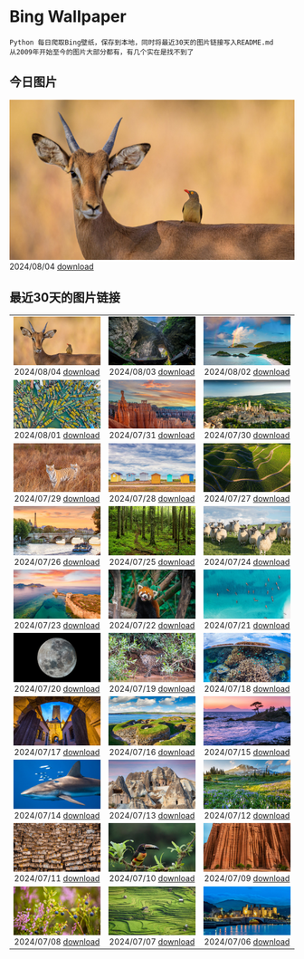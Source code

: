 # Bing Wallpaper

```
Python 每日爬取Bing壁纸，保存到本地，同时将最近30天的图片链接写入README.md
从2009年开始至今的图片大部分都有，有几个实在是找不到了
```



## 今日图片


![](./images/2024/08/04/ImpalaOxpecker_ZH-CN9652434873_1920x1080_2024-08-04.jpg)2024/08/04 [download](./images/2024/08/04/ImpalaOxpecker_ZH-CN9652434873_1920x1080_2024-08-04.jpg)

## 最近30天的图片链接


|      |      |      |
| :----: | :----: | :----: |
|![](./images/2024/08/04/ImpalaOxpecker_ZH-CN9652434873_1920x1080_2024-08-04.jpg)2024/08/04 [download](./images/2024/08/04/ImpalaOxpecker_ZH-CN9652434873_1920x1080_2024-08-04.jpg)|![](./images/2024/08/03/WulongKarst_ZH-CN9386528384_1920x1080_2024-08-03.jpg)2024/08/03 [download](./images/2024/08/03/WulongKarst_ZH-CN9386528384_1920x1080_2024-08-03.jpg)|![](./images/2024/08/02/TrunkBay_ZH-CN9268190655_1920x1080_2024-08-02.jpg)2024/08/02 [download](./images/2024/08/02/TrunkBay_ZH-CN9268190655_1920x1080_2024-08-02.jpg)|
|![](./images/2024/08/01/KaptaiLake_ZH-CN9085738832_1920x1080_2024-08-01.jpg)2024/08/01 [download](./images/2024/08/01/KaptaiLake_ZH-CN9085738832_1920x1080_2024-08-01.jpg)|![](./images/2024/07/31/HoodoosBryce_ZH-CN8398575172_1920x1080_2024-07-31.jpg)2024/07/31 [download](./images/2024/07/31/HoodoosBryce_ZH-CN8398575172_1920x1080_2024-07-31.jpg)|![](./images/2024/07/30/GimignanoTuscany_ZH-CN8059318824_1920x1080_2024-07-30.jpg)2024/07/30 [download](./images/2024/07/30/GimignanoTuscany_ZH-CN8059318824_1920x1080_2024-07-30.jpg)|
|![](./images/2024/07/29/CorbettTigers_ZH-CN6927569938_1920x1080_2024-07-29.jpg)2024/07/29 [download](./images/2024/07/29/CorbettTigers_ZH-CN6927569938_1920x1080_2024-07-29.jpg)|![](./images/2024/07/28/BeachHutsSweden_ZH-CN4193150313_1920x1080_2024-07-28.jpg)2024/07/28 [download](./images/2024/07/28/BeachHutsSweden_ZH-CN4193150313_1920x1080_2024-07-28.jpg)|![](./images/2024/07/27/RhinelandVineyards_ZH-CN3332101688_1920x1080_2024-07-27.jpg)2024/07/27 [download](./images/2024/07/27/RhinelandVineyards_ZH-CN3332101688_1920x1080_2024-07-27.jpg)|
|![](./images/2024/07/26/PontNeuf_ZH-CN3158359446_1920x1080_2024-07-26.jpg)2024/07/26 [download](./images/2024/07/26/PontNeuf_ZH-CN3158359446_1920x1080_2024-07-26.jpg)|![](./images/2024/07/25/SmokyMountainTrail_ZH-CN4691667074_1920x1080_2024-07-25.jpg)2024/07/25 [download](./images/2024/07/25/SmokyMountainTrail_ZH-CN4691667074_1920x1080_2024-07-25.jpg)|![](./images/2024/07/24/SheepCousins_ZH-CN4262132476_1920x1080_2024-07-24.jpg)2024/07/24 [download](./images/2024/07/24/SheepCousins_ZH-CN4262132476_1920x1080_2024-07-24.jpg)|
|![](./images/2024/07/23/MethoniCastle_ZH-CN4054146065_1920x1080_2024-07-23.jpg)2024/07/23 [download](./images/2024/07/23/MethoniCastle_ZH-CN4054146065_1920x1080_2024-07-23.jpg)|![](./images/2024/07/22/TheGreatHeat2024_ZH-CN6033129823_1920x1080_2024-07-22.jpg)2024/07/22 [download](./images/2024/07/22/TheGreatHeat2024_ZH-CN6033129823_1920x1080_2024-07-22.jpg)|![](./images/2024/07/21/ZanzibarBoats_ZH-CN2915388379_1920x1080_2024-07-21.jpg)2024/07/21 [download](./images/2024/07/21/ZanzibarBoats_ZH-CN2915388379_1920x1080_2024-07-21.jpg)|
|![](./images/2024/07/20/MineralMoon_ZH-CN2555749456_1920x1080_2024-07-20.jpg)2024/07/20 [download](./images/2024/07/20/MineralMoon_ZH-CN2555749456_1920x1080_2024-07-20.jpg)|![](./images/2024/07/19/YoungJaguar_ZH-CN2249923627_1920x1080_2024-07-19.jpg)2024/07/19 [download](./images/2024/07/19/YoungJaguar_ZH-CN2249923627_1920x1080_2024-07-19.jpg)|![](./images/2024/07/18/MayotteCoral_ZH-CN8106288026_1920x1080_2024-07-18.jpg)2024/07/18 [download](./images/2024/07/18/MayotteCoral_ZH-CN8106288026_1920x1080_2024-07-18.jpg)|
|![](./images/2024/07/17/MedievalRothenburg_ZH-CN1522774136_1920x1080_2024-07-17.jpg)2024/07/17 [download](./images/2024/07/17/MedievalRothenburg_ZH-CN1522774136_1920x1080_2024-07-17.jpg)|![](./images/2024/07/16/AncientOrkney_ZH-CN1110318653_1920x1080_2024-07-16.jpg)2024/07/16 [download](./images/2024/07/16/AncientOrkney_ZH-CN1110318653_1920x1080_2024-07-16.jpg)|![](./images/2024/07/15/TateishiPark_ZH-CN9903501398_1920x1080_2024-07-15.jpg)2024/07/15 [download](./images/2024/07/15/TateishiPark_ZH-CN9903501398_1920x1080_2024-07-15.jpg)|
|![](./images/2024/07/14/SilkyShark_ZH-CN9523915460_1920x1080_2024-07-14.jpg)2024/07/14 [download](./images/2024/07/14/SilkyShark_ZH-CN9523915460_1920x1080_2024-07-14.jpg)|![](./images/2024/07/13/CappadociaRocks_ZH-CN9283633861_1920x1080_2024-07-13.jpg)2024/07/13 [download](./images/2024/07/13/CappadociaRocks_ZH-CN9283633861_1920x1080_2024-07-13.jpg)|![](./images/2024/07/12/RainierWildflowers_ZH-CN7392242353_1920x1080_2024-07-12.jpg)2024/07/12 [download](./images/2024/07/12/RainierWildflowers_ZH-CN7392242353_1920x1080_2024-07-12.jpg)|
|![](./images/2024/07/11/GangiSicily_ZH-CN9086944081_1920x1080_2024-07-11.jpg)2024/07/11 [download](./images/2024/07/11/GangiSicily_ZH-CN9086944081_1920x1080_2024-07-11.jpg)|![](./images/2024/07/10/CollaredAracari_ZH-CN8787234462_1920x1080_2024-07-10.jpg)2024/07/10 [download](./images/2024/07/10/CollaredAracari_ZH-CN8787234462_1920x1080_2024-07-10.jpg)|![](./images/2024/07/09/TalampayaNP_ZH-CN7905859626_1920x1080_2024-07-09.jpg)2024/07/09 [download](./images/2024/07/09/TalampayaNP_ZH-CN7905859626_1920x1080_2024-07-09.jpg)|
|![](./images/2024/07/08/NorwayBlueberries_ZH-CN7643097235_1920x1080_2024-07-08.jpg)2024/07/08 [download](./images/2024/07/08/NorwayBlueberries_ZH-CN7643097235_1920x1080_2024-07-08.jpg)|![](./images/2024/07/07/YenBaiTerraces_ZH-CN7224453501_1920x1080_2024-07-07.jpg)2024/07/07 [download](./images/2024/07/07/YenBaiTerraces_ZH-CN7224453501_1920x1080_2024-07-07.jpg)|![](./images/2024/07/06/ConwyRiver_ZH-CN6871799250_1920x1080_2024-07-06.jpg)2024/07/06 [download](./images/2024/07/06/ConwyRiver_ZH-CN6871799250_1920x1080_2024-07-06.jpg)|


